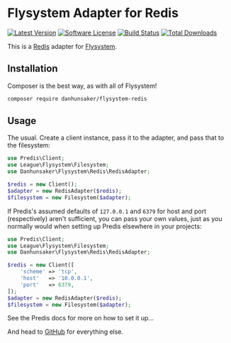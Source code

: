 # Flysystem Adapter for Redis

[![Latest Version](https://img.shields.io/github/release/danhunsaker/flysystem-redis.svg?style=flat-square)](https://github.com/danhunsaker/flysystem-redis/releases)
[![Software License](https://img.shields.io/badge/license-MIT-brightgreen.svg?style=flat-square)](LICENSE.md)
[![Build Status](https://img.shields.io/travis/danhunsaker/flysystem-redis/master.svg?style=flat-square)](https://travis-ci.org/danhunsaker/flysystem-redis)
[![Total Downloads](https://img.shields.io/packagist/dt/danhunsaker/flysystem-redis.svg?style=flat-square)](https://packagist.org/packages/danhunsaker/flysystem-redis)

This is a [Redis](https://redis.io/) adapter for [Flysystem](http://flysystem.thephpleague.com/).

## Installation

Composer is the best way, as with all of Flysystem!

```bash
composer require danhunsaker/flysystem-redis
```

## Usage

The usual.  Create a client instance, pass it to the adapter, and pass that to the filesystem:

```php
use Predis\Client;
use League\Flysystem\Filesystem;
use Danhunsaker\Flysystem\Redis\RedisAdapter;

$redis = new Client();
$adapter = new RedisAdapter($redis);
$filesystem = new Filesystem($adapter);
```

If Predis's assumed defaults of `127.0.0.1` and `6379` for host and port (respectively) aren't sufficient, you can pass your own values, just as you normally would when setting up Predis elsewhere in your projects:

```php
use Predis\Client;
use League\Flysystem\Filesystem;
use Danhunsaker\Flysystem\Redis\RedisAdapter;

$redis = new Client([
    'scheme' => 'tcp',
    'host'   => '10.0.0.1',
    'port'   => 6379,
]);
$adapter = new RedisAdapter($redis);
$filesystem = new Filesystem($adapter);
```

See the Predis docs for more on how to set it up...

And head to [GitHub](https://github.com/danhunsaker/flysystem-redis) for everything else.
